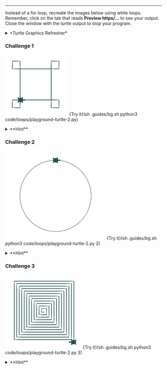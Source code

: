 ----------
Instead of a for loop, recreate the images below using while loops. Remember, click on the tab that reads **Preview https/...** to see your output. Close the window with the turtle output to stop your program.

<details><summary>*Turtle Graphics Refresher*</summary><ul><li>`t.forward(10)` - Takes a number for the distance traveled</li><li>`t.backward(10)` - Takes a number for the distance traveled</li><li>`t.rt(45)` - Takes a number for degrees turned</li><li>`t.lt(45)` - Takes a number for degrees turned</li><li>`t.color('red')` - Takes a string for the [color](https://www.w3schools.com/colors/colors_names.asp)</li><li>`t.shape('turtle')` - Takes one of the following strings `'turtle'`, `'circle'`, `'square'`, `'arrow'`, `'classic'`, or `'triangle'`.<li>`t.pensize(4)` - Takes a positive number</li><li>`t.speed(1)` - Takes a number in the range 0..10</li></ul></details>

### Challenge 1
![Turtle Challenge 1](.guides/images/turtle-challenge-1.png)
{Try it}(sh .guides/bg.sh python3 code/loops/playground-turtle-2.py)

<details><summary>**Hint**</summary>The trick is to find the pattern and then repeat it four times. The pattern is to go forward and then make a smaller square (with right turns) at the end. The pattern should look something like this: <img src=".guides/images/turtle-graphics-pattern-1.png"/></details>

### Challenge 2
![Turtle Challenge 2](.guides/images/turtle-challenge-2.png)
{Try it}(sh .guides/bg.sh python3 code/loops/playground-turtle-2.py 2)

<details><summary>**Hint**</summary>Since a circle has 360 degrees, you will need a loop that repeats 360 times. Be careful about how far the turtle walks. The circle can get very big, very quickly.</details>

### Challenge 3
![Turtle Challenge 3](.guides/images/turtle-challenge-3.png)
{Try it}(sh .guides/bg.sh python3 code/loops/playground-turtle-2.py 3)

<details><summary>**Hint**</summary>The pattern here is to move forward and make a right turn. The trick is, the amount to move forward needs to get bigger as the loop advances. Think of some operators that you can use to make the loop variable get a little bit bigger each iteration.</details>